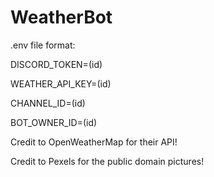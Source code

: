 # WeatherBot

.env file format:

DISCORD_TOKEN=(id)

WEATHER_API_KEY=(id)

CHANNEL_ID=(id)

BOT_OWNER_ID=(id)

Credit to OpenWeatherMap for their API!

Credit to Pexels for the public domain pictures!
